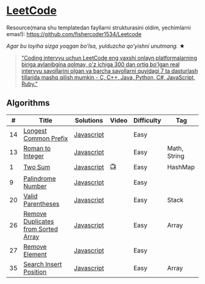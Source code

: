 # [LeetCode](https://leetcode.com/problemset/algorithms/)
Resource(mana shu templatedan fayllarni strukturasini oldim, yechimlarni emas!): https://github.com/fishercoder1534/Leetcode

_Agar bu loyiha sizga yoqgan bo'lsa, yulduzcha qo'yishni unutmang._ &#9733;

> ["Coding intervyu uchun LeetCode eng yaxshi onlayn platformalarning biriga aylanibgina qolmay, o'z ichiga 300 dan ortiq bo'lgan real intervyu savollarini olgan va barcha savollarni quyidagi 7 ta dasturlash tillarida mashq qilish mumkin - C, C++, Java, Python, C#, JavaScript, Ruby."](https://www.quora.com/How-effective-is-Leetcode-for-preparing-for-technical-interviews)

## Algorithms

| #    |      Title     | Solutions                                                                                                                                | Video                                                                         | Difficulty                       | Tag                  
|------|----------------|------------------------------------------------------------------------------------------------------------------------------------------|-------------------------------------------------------------------------------|----------------------------------|-------------
| 14   |[Longest Common Prefix](https://leetcode.com/problems/longest-common-prefix/)| [Javascript](../master/src/main/javascript/_14.js)                                                                   |                            | Easy                             
| 13   |[Roman to Integer](https://leetcode.com/problems/roman-to-integer)| [Javascript](../master/src/main/javascript/_13.js)                                                                   |                                                                               | Easy                             | Math, String
| 1    |[Two Sum](https://leetcode.com/problems/two-sum/)| [Javascript](../master/src/main/javascript/_1.js) | [:tv:](https://www.youtube.com/watch?v=kPXOr6pW8KM&t=)                        | Easy                             | HashMap 
| 9    |[Palindrome Number](https://leetcode.com/problems/palindrome-number/)| [Javascript](../master/src/main/javascript/_9.js)                                           |                                                                               | Easy 
| 20   |[Valid Parentheses](https://leetcode.com/problems/valid-parentheses/)| [Javascript](../master/src/main/javascript/_20.js)                                            |                                                                    | Easy                             |Stack
| 26   |[Remove Duplicates from Sorted Array](https://leetcode.com/problems/remove-duplicates-from-sorted-array/)| [Javascript](../master/src/main/javascript/_26.js)                                                                   | | Easy                             | Array 
| 27   |[Remove Element](https://leetcode.com/problems/remove-element/)| [Javascript](../master/src/main/javascript/_27.js)                                                                   |                                                                               | Easy                             |
| 35   |[Search Insert Position](https://leetcode.com/problems/search-insert-position/)| [Javascript](../master/src/main/javascript/_35.js)                                                                   || Easy                                                                          | Array 